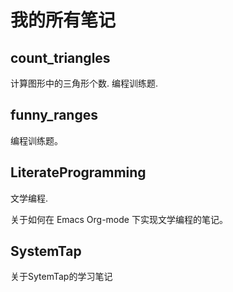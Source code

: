 # 我的所有笔记

## count_triangles

计算图形中的三角形个数. 编程训练题.

## funny_ranges

编程训练题。

## LiterateProgramming

文学编程.

关于如何在 Emacs Org-mode 下实现文学编程的笔记。

## SystemTap

关于SytemTap的学习笔记
